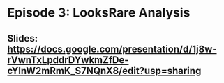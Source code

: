 # Episode 3: LooksRare Analysis

## Slides: https://docs.google.com/presentation/d/1j8w-rVwnTxLpddrDYwkmZfDe-cYlnW2mRmK_S7NQnX8/edit?usp=sharing
